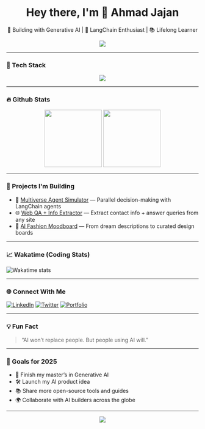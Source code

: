 <h1 align="center">Hey there, I'm 👋 Ahmad Jajan </h1>
<p align="center">🚀 Building with Generative AI | 🧠 LangChain Enthusiast | 📚 Lifelong Learner</p>

<p align="center">
  <img src="https://readme-typing-svg.herokuapp.com?font=Fira+Code&size=22&pause=1000&color=58A6FF&center=true&vCenter=true&width=435&lines=Welcome+to+my+AI+playground!;Let%27s+build+intelligent+apps+together." />
</p>

---

### 🧰 Tech Stack
<p align="center">
  <img src="https://skillicons.dev/icons?i=python,streamlit,fastapi,javascript,html,css,docker,git,github,vscode,linux" />
</p>

---

### 🔥 Github Stats

<p align="center">
  <img height="150px" src="https://github-readme-stats.vercel.app/api?username=YOUR_USERNAME&show_icons=true&theme=tokyonight" />
  <img height="150px" src="https://github-readme-stats.vercel.app/api/top-langs/?username=YOUR_USERNAME&layout=compact&theme=tokyonight" />
</p>

---

### 🚀 Projects I'm Building

- 🧠 [Multiverse Agent Simulator](https://github.com/YOUR_USERNAME/multiverse-agent-simulator) — Parallel decision-making with LangChain agents  
- 🌐 [Web QA + Info Extractor](https://github.com/YOUR_USERNAME/web-info-ai) — Extract contact info + answer queries from any site  
- 🧵 [AI Fashion Moodboard](https://github.com/YOUR_USERNAME/ai-moodboard) — From dream descriptions to curated design boards  

---

### 📈 Wakatime (Coding Stats)

<!-- Optional: create Wakatime account -->
![Wakatime stats](https://github-readme-stats.vercel.app/api/wakatime?username=YOUR_WAKATIME_USERNAME&theme=tokyonight)

---

### 🌐 Connect With Me

[![LinkedIn](https://img.shields.io/badge/-LinkedIn-0A66C2?style=flat-square&logo=linkedin&logoColor=white)](https://linkedin.com/in/YOUR_USERNAME)
[![Twitter](https://img.shields.io/badge/-Twitter-1DA1F2?style=flat-square&logo=twitter&logoColor=white)](https://twitter.com/YOUR_USERNAME)
[![Portfolio](https://img.shields.io/badge/-Portfolio-000?style=flat-square&logo=vercel&logoColor=white)](https://yourportfolio.com)

---

### 💡 Fun Fact

> “AI won’t replace people. But people using AI will.”

---

### 🎯 Goals for 2025

- 🚀 Finish my master’s in Generative AI  
- 🛠 Launch my AI product idea  
- 📚 Share more open-source tools and guides  
- 🌍 Collaborate with AI builders across the globe  

---

<p align="center">
  <img src="https://github-readme-streak-stats.herokuapp.com/?user=YOUR_USERNAME&theme=tokyonight" />
</p>
